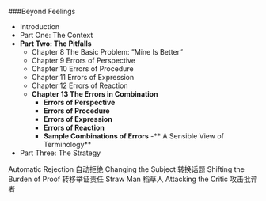###Beyond Feelings
- Introduction
- Part One: The Context
- **Part Two: The Pitfalls**
    - Chapter 8 The Basic Problem: ”Mine Is Better”  
    - Chapter 9 Errors of Perspective
    - Chapter 10 Errors of Procedure
    - Chapter 11 Errors of Expression
    - Chapter 12 Errors of Reaction
    - **Chapter 13 The Errors in Combination**
        - **Errors of Perspective**
        - **Errors of Procedure**
        - **Errors of Expression**
        - **Errors of Reaction**
        - **Sample Combinations of Errors**
        -** A Sensible View of Terminology**
- Part Three: The Strategy

Automatic Rejection 自动拒绝
Changing the Subject 转换话题
Shifting the Burden of Proof 转移举证责任
Straw Man 稻草人
Attacking the Critic 攻击批评者

